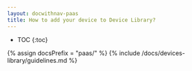 ```yaml
---
layout: docwithnav-paas
title: How to add your device to Device Library?
---
```


* TOC
{:toc}

{% assign docsPrefix = "paas/" %}
{% include /docs/devices-library/guidelines.md %}
